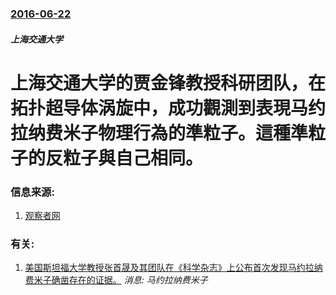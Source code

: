 ### [2016-06-22](/news/2016/06/22/index.md)

##### 上海交通大学
# 上海交通大学的贾金锋教授科研团队，在拓扑超导体涡旋中，成功觀測到表現马约拉纳费米子物理行為的準粒子。這種準粒子的反粒子與自己相同。 




### 信息来源:

1. [观察者网](http://www.guancha.cn/Science/2016_06_22_365052_s.shtml)

### 有关:

1. [美国斯坦福大学教授张首晟及其团队在《科学杂志》上公布首次发现马约拉纳费米子确凿存在的证据。](/zh/news/2017/07/21/美国斯坦福大学教授张首晟及其团队在-科学杂志-上公布首次发现马约拉纳费米子确凿存在的证据.md) _消息: 马约拉纳费米子_
